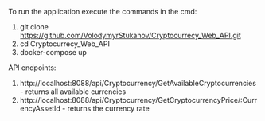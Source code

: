 To run the application execute the commands in the cmd:
1) git clone https://github.com/VolodymyrStukanov/Cryptocurrecy_Web_API.git
2) cd Cryptocurrecy_Web_API
3) docker-compose up

API endpoints:
1) http://localhost:8088/api/Cryptocurrency/GetAvailableCryptocurrencies - returns all available currencies
2) http://localhost:8088/api/Cryptocurrency/GetCryptocurrencyPrice/:CurrencyAssetId - returns the currency rate
